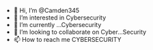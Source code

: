 - 👋 Hi, I’m @Camden345
- 👀 I’m interested in Cybersecurity
- 🌱 I’m currently ...Cybersecurity
- 💞️ I’m looking to collaborate on Cyber...Security
- 📫 How to reach me CYBERSECURITY

<!---
Camden345/Camden345 is a ✨ special ✨ repository because its `README.md` (this file) appears on your GitHub profile.
You can click the Preview link to take a look at your changes.
--->

